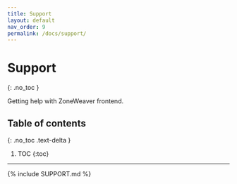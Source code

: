 ```yaml
---
title: Support
layout: default
nav_order: 9
permalink: /docs/support/
---
```


# Support
{: .no_toc }

Getting help with ZoneWeaver frontend.

## Table of contents
{: .no_toc .text-delta }

1. TOC
{:toc}

---

{% include SUPPORT.md %}
